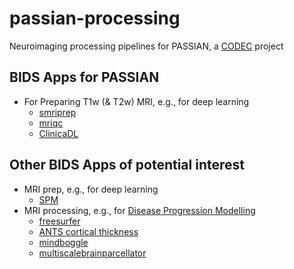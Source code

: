 # passian-processing
Neuroimaging processing pipelines for PASSIAN, a [CODEC](https://ucl-codec.github.io) project

## BIDS Apps for PASSIAN

- For Preparing T1w (& T2w) MRI, e.g., for deep learning
  - [smriprep](https://github.com/ucl-codec/smriprep)
  - [mriqc](https://github.com/nipreps/mriqc)
  - [ClinicaDL](https://github.com/aramis-lab/clinicaDL)

## Other BIDS Apps of potential interest

- MRI prep, e.g., for deep learning
  - [SPM](https://github.com/bids-apps/SPM)
- MRI processing, e.g., for [Disease Progression Modelling](https://ucl-pond.github.io)
  - [freesurfer](https://github.com/e-dads/freesurfer)
  - [ANTS cortical thickness](https://github.com/bids-apps/antsCorticalThickness)
  - [mindboggle](https://github.com/bids-apps/mindboggle)
  - [multiscalebrainparcellator](https://github.com/sebastientourbier/multiscalebrainparcellator)
